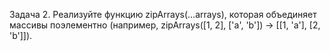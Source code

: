 Задача 2. 
Реализуйте функцию zipArrays(...arrays), которая объединяет массивы
поэлементно (например, zipArrays([1, 2], ['a', 'b']) → [[1, 'a'], [2, 'b']]).